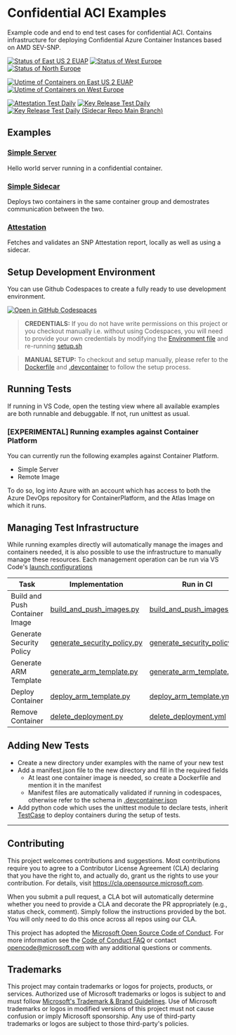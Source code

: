 # Confidential ACI Examples

Example code and end to end test cases for confidential ACI. Contains infrastructure for deploying Confidential Azure Container Instances based on AMD SEV-SNP.

[![Status of East US 2 EUAP](https://github.com/microsoft/confidential-aci-examples/actions/workflows/status_eastus2euap.yml/badge.svg?branch=main)](https://github.com/microsoft/confidential-aci-examples/actions/workflows/status_eastus2euap.yml)
[![Status of West Europe](https://github.com/microsoft/confidential-aci-examples/actions/workflows/status_westeurope.yml/badge.svg?branch=main)](https://github.com/microsoft/confidential-aci-examples/actions/workflows/status_westeurope.yml)
[![Status of North Europe](https://github.com/microsoft/confidential-aci-examples/actions/workflows/status_northeurope.yml/badge.svg?branch=main)](https://github.com/microsoft/confidential-aci-examples/actions/workflows/status_northeurope.yml)

[![Uptime of Containers on East US 2 EUAP](https://github.com/microsoft/confidential-aci-examples/actions/workflows/uptime_eastus2euap.yml/badge.svg)](https://github.com/microsoft/confidential-aci-examples/actions/workflows/uptime_eastus2euap.yml)
[![Uptime of Containers on West Europe](https://github.com/microsoft/confidential-aci-examples/actions/workflows/uptime_west_europe.yml/badge.svg)](https://github.com/microsoft/confidential-aci-examples/actions/workflows/uptime_west_europe.yml)

[![Attestation Test Daily](https://github.com/microsoft/confidential-aci-examples/actions/workflows/test_attestation.yml/badge.svg?event=schedule)](https://github.com/microsoft/confidential-aci-examples/actions/workflows/test_attestation.yml)
[![Key Release Test Daily](https://github.com/microsoft/confidential-aci-examples/actions/workflows/test_key_release.yml/badge.svg?event=schedule)](https://github.com/microsoft/confidential-aci-examples/actions/workflows/test_key_release.yml)
[![Key Release Test Daily (Sidecar Repo Main Branch)](https://github.com/microsoft/confidential-aci-examples/actions/workflows/test_key_release_daily.yml/badge.svg?event=schedule)](https://github.com/microsoft/confidential-aci-examples/actions/workflows/test_key_release_daily.yml)

## Examples

### [Simple Server](examples/simple_server/README.md)

Hello world server running in a confidential container.

### [Simple Sidecar](examples/simple_sidecar/README.md)

Deploys two containers in the same container group and demostrates communication between the two.

### [Attestation](examples/attestation/README.md)

Fetches and validates an SNP Attestation report, locally as well as using a sidecar.

## Setup Development Environment

You can use Github Codespaces to create a fully ready to use development environment.

[![Open in GitHub Codespaces](https://github.com/codespaces/badge.svg)](https://github.com/codespaces/new?hide_repo_select=true&ref=main&repo=616412316&machine=standardLinux32gb&devcontainer_path=.devcontainer%2Fdevcontainer.json&location=WestEurope)

> **CREDENTIALS:** If you do not have write permissions on this project or you checkout manually i.e. without using Codespaces, you will need to provide your own credentials by modifying the [Environment file](env) and re-running [setup.sh](setup.sh)

> **MANUAL SETUP:** To checkout and setup manually, please refer to the [Dockerfile](.devcontainer/Dockerfile) and [.devcontainer](.devcontainer/devcontainer.json) to follow the setup process.

## Running Tests

If running in VS Code, open the testing view where all available examples are both runnable and debuggable. If not, run unittest as usual.

### **[EXPERIMENTAL] Running examples against Container Platform**

You can currently run the following examples against Container Platform.

- Simple Server
- Remote Image

To do so, log into Azure with an account which has access to both the Azure DevOps repository for ContainerPlatform, and the Atlas Image on which it runs.

## Managing Test Infrastructure

While running examples directly will automatically manage the images and containers needed, it is also possible to use the infrastructure to manually manage these resources. Each management operation can be run via VS Code's [launch configurations](.vscode/launch.json)

| Task                           | Implementation                                                       | Run in CI                                                                      |
| ------------------------------ | -------------------------------------------------------------------- | ------------------------------------------------------------------------------ |
| Build and Push Container Image | [build_and_push_images.py](infra/build_and_push_images.py)           | [build_and_push_images.yml](.github/workflows/build_and_push_images.yml)       |
| Generate Security Policy       | [generate_security_policy.py](infra/generate_security_policy.py)     | [generate_security_policy.yml](.github/workflows/generate_security_policy.yml) |
| Generate ARM Template          | [generate_arm_template.py](infra/container/generate_arm_template.py) | [generate_arm_template.yml](.github/workflows/generate_arm_template.yml)       |
| Deploy Container               | [deploy_arm_template.py](infra/deploy_arm_template.py)               | [deploy_arm_template.yml](.github/workflows/deploy_arm_template.yml)           |
| Remove Container               | [delete_deployment.py](infra/delete_deployment.py)                   | [delete_deployment.yml](.github/workflows/delete_deployment.yml)               |

## Adding New Tests

- Create a new directory under examples with the name of your new test
- Add a manifest.json file to the new directory and fill in the required fields
  - At least one container image is needed, so create a Dockerfile and mention it in the manifest
  - Manifest files are automatically validated if running in codespaces, otherwise refer to the schema in [.devcontainer.json](.devcontainer/devcontainer.json)
- Add python code which uses the unittest module to declare tests, inherit [TestCase](infra/test_case.py) to deploy containers during the setup of tests.

---

## Contributing

This project welcomes contributions and suggestions. Most contributions require you to agree to a
Contributor License Agreement (CLA) declaring that you have the right to, and actually do, grant us
the rights to use your contribution. For details, visit https://cla.opensource.microsoft.com.

When you submit a pull request, a CLA bot will automatically determine whether you need to provide
a CLA and decorate the PR appropriately (e.g., status check, comment). Simply follow the instructions
provided by the bot. You will only need to do this once across all repos using our CLA.

This project has adopted the [Microsoft Open Source Code of Conduct](https://opensource.microsoft.com/codeofconduct/).
For more information see the [Code of Conduct FAQ](https://opensource.microsoft.com/codeofconduct/faq/) or
contact [opencode@microsoft.com](mailto:opencode@microsoft.com) with any additional questions or comments.

## Trademarks

This project may contain trademarks or logos for projects, products, or services. Authorized use of Microsoft
trademarks or logos is subject to and must follow
[Microsoft's Trademark & Brand Guidelines](https://www.microsoft.com/en-us/legal/intellectualproperty/trademarks/usage/general).
Use of Microsoft trademarks or logos in modified versions of this project must not cause confusion or imply Microsoft sponsorship.
Any use of third-party trademarks or logos are subject to those third-party's policies.
